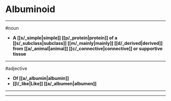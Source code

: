 # Albuminoid
---
#noun
- **A [[s/_simple|simple]] [[p/_protein|protein]] of a [[s/_subclass|subclass]] [[m/_mainly|mainly]] [[d/_derived|derived]] from [[a/_animal|animal]] [[c/_connective|connective]] or supportive tissue**
---
#adjective
- **Of [[a/_albumin|albumin]]**
- **[[l/_like|Like]] [[a/_albumen|albumen]]**
---
---
